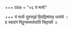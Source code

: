 +++
title = "०६ यं मर्त्यः"

+++
यं मर्त्यः॑ पुरु॒स्पृहं॑ वि॒दद्विश्व॑स्य॒ धाय॑से ।  
प्र स्वाद॑नं पितू॒नामस्त॑तातिं चिदा॒यवे॑ ॥